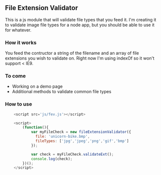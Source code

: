 ## File Extension Validator

This is a js module that will validate file types that you feed it. I'm creating it to validate image file types for a node app, but you should be able to use it for whatever.


### How it works
You feed the contructor a string of the filename and an array of file extensions you wish to validate on. Right now I'm using indexOf so it won't support < IE9.

### To come
 - Working on a demo page
 - Additional methods to validate common file types


### How to use

```javascript
	<script src='js/fev.js'></script>

	<script>
		(function(){
			var myFileCheck = new fileExtensionValidator({
			  file: 'unicorn-bike.bmp',
			  fileTypes: ['jpg','jpeg','png','gif','bmp']
			});

			var check = myFileCheck.validateExt();
			console.log(check);
		})();
	</script>
```